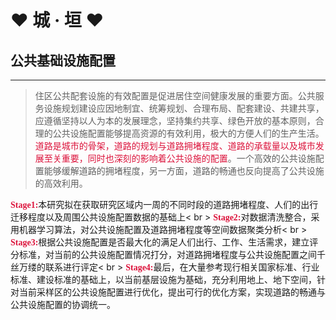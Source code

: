 # ♥ 城 · 垣 ♥
## 公共基础设施配置
-------------------------------------
> 住区公共配套设施的有效配置是促进居住空间健康发展的重要方面。公共服务设施规划建设应因地制宜、统筹规划、合理布局、配套建设、共建共享，应遵循坚持以人为本的发展理念，坚持集约共享、绿色开放的基本原则，合理的公共设施配置能够提高资源的有效利用，极大的方便人们的生产生活。<font color=#DC143C face='黑体'>道路是城市的骨架，道路的规划与道路拥堵程度、道路的承载量以及城市发展至关重要，同时也深刻的影响着公共设施的配置</font>。一个高效的公共设施配置能够缓解道路的拥堵程度，另一方面，道路的畅通也反向提高了公共设施的高效利用。

<font face='黑体' color=#DC143C >**Stage1:**</font>本研究拟在获取研究区域内一周的不同时段的道路拥堵程度、人们的出行迁移程度以及周围公共设施配置数据的基础上< br >
<font face='黑体' color=#DC143C >**Stage2:**</font>对数据清洗整合，采用机器学习算法，对公共设施配置及道路拥堵程度等空间数据聚类分析< br >
<font face='黑体' color=#DC143C >**Stage3:**</font>根据公共设施配置是否最大化的满足人们出行、工作、生活需求，建立评分标准，对当前的公共设施配置情况打分，对道路拥堵程度与公共设施配置之间千丝万缕的联系进行评定< br >
<font face='黑体' color=#DC143C >**Stage4:**</font>最后，在大量参考现行相关国家标准、行业标准、建设标准的基础上，以当前基层设施为基础，充分利用地上、地下空间，针对当前采样区的公共设施配置进行优化，提出可行的优化方案，实现道路的畅通与公共设施配置的协调统一。
